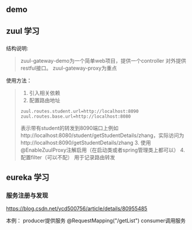## demo
## zuul 学习
###
结构说明:
> zuul-gateway-demo为一个简单web项目，提供一个controller 对外提供restful接口。
> zuul-gateway-proxy为重点

使用方法：
> 1. 引入相关依赖
> 2. 配置路由地址
> ```
>zuul.routes.student.url=http://localhost:8090
>zuul.routes.base.url=http://localhost:8080
> ```
>表示带有student的转发到8090端口上例如
http://localhost:8080/student/getStudentDetails/zhang，实际访问为http://localhost:8090/getStudentDetails/zhang
> 3. 使用@EnableZuulProxy注解启用（在启动类或者spring管理类上都可以）
> 4. 配置filter（可以不配） 用于记录路由转发

## eureka 学习
### 服务注册与发现
https://blog.csdn.net/ycd500756/article/details/80955485

本例：
producer提供服务 @RequestMapping("/getList")
consumer调用服务